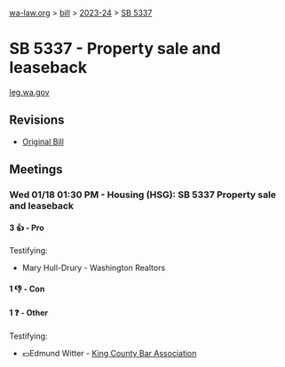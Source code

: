 [wa-law.org](/) > [bill](/bill/) > [2023-24](/bill/2023-24/) > [SB 5337](/bill/2023-24/sb/5337/)

# SB 5337 - Property sale and leaseback
[leg.wa.gov](https://app.leg.wa.gov/billsummary?BillNumber=5337&Year=2023&Initiative=false)

## Revisions
* [Original Bill](1/)

## Meetings
### Wed 01/18 01:30 PM - Housing (HSG): SB 5337 Property sale and leaseback
#### 3 👍 - Pro
Testifying:
* Mary Hull-Drury - Washington Realtors

#### 1 👎 - Con

#### 1 ❓ - Other
Testifying:
* 💵Edmund Witter - [King County Bar Association](/org/king_county_bar_association/)
